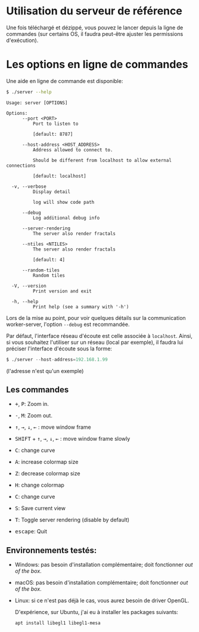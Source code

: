 # Utilisation du serveur de référence

Une fois téléchargé et dézippé, vous pouvez le lancer depuis la ligne de commandes (sur certains OS, il faudra peut-être
ajuster les permissions d'exécution).

# Les options en ligne de commandes

Une aide en ligne de commande est disponible:

```bash
$ ./server --help
```

```
Usage: server [OPTIONS]

Options:
      --port <PORT>
          Port to listen to

          [default: 8787]

      --host-address <HOST_ADDRESS>
          Address allowed to connect to.

          Should be different from localhost to allow external connections

          [default: localhost]

  -v, --verbose
          Display detail

          log will show code path

      --debug
          Log additional debug info

      --server-rendering
          The server also render fractals

      --ntiles <NTILES>
          The server also render fractals

          [default: 4]

      --random-tiles
          Random tiles

  -V, --version
          Print version and exit

  -h, --help
          Print help (see a summary with '-h')
```

Lors de la mise au point, pour voir quelques détails sur la communication worker-server, l'option `--debug` est
recommandée.

Par défaut, l'interface réseau d'écoute est celle associée à `localhost`. Ainsi, si vous souhaitez l'utiliser sur un
réseau (local par exemple), il faudra lui préciser l'interface d'écoute sous la forme:

```asm
$ ./server --host-address=192.168.1.99
```

(l'adresse n'est qu'un exemple)

## Les commandes 

- <kbd>+</kbd>, <kbd>P</kbd>: Zoom in.

- <kbd>-</kbd>, <kbd>M</kbd>: Zoom out.

- <kbd>↑</kbd>, <kbd>→</kbd>, <kbd>↓</kbd>, <kbd>←</kbd> : move window frame

- <kbd>SHIFT</kbd> + <kbd>↑</kbd>, <kbd>→</kbd>, <kbd>↓</kbd>, <kbd>←</kbd> : move window frame slowly

- <kbd>C</kbd>: change curve

- <kbd>A</kbd>: increase colormap size

- <kbd>Z</kbd>: decrease colormap size

- <kbd>H</kbd>: change colormap

- <kbd>C</kbd>: change curve

- <kbd>S</kbd>: Save current view

- <kbd>T</kbd>: Toggle server rendering (disable by default)

- <kbd>escape</kbd>: Quit

## Environnements testés:

* Windows: pas besoin d'installation complémentaire; doit fonctionner *out of the box*.

* macOS: pas besoin d'installation complémentaire; doit fonctionner *out of the box*.

* Linux: si ce n'est pas déjà le cas, vous aurez besoin de driver OpenGL.
 
  D'expérience, sur Ubuntu, j'ai eu à installer les packages suivants:

  ```bash
  apt install libegl1 libegl1-mesa
  ```   
